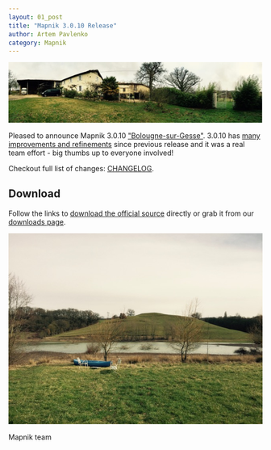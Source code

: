 ```yaml
---
layout: 01_post
title: "Mapnik 3.0.10 Release"
author: Artem Pavlenko
category: Mapnik
---
```


![image](/images/maison.jpg)

Pleased to announce Mapnik 3.0.10 ["Bolougne-sur-Gesse"](https://en.wikipedia.org/wiki/Boulogne-sur-Gesse).
3.0.10 has [many improvements and refinements](https://github.com/mapnik/mapnik/compare/v3.0.9...v3.0.10) since previous release and it was a real team effort - big thumbs up to everyone involved!

Checkout full list of changes: [CHANGELOG](https://github.com/mapnik/mapnik/blob/master/CHANGELOG.md#3010).

## Download

Follow the links to [download the official source](https://mapnik.s3.amazonaws.com/dist/v3.0.10/mapnik-v3.0.10.tar.bz2) directly or grab it from our [downloads page](/pages/downloads.html).

![image](/images/boulogne-sur-gesse.jpg)

Mapnik team
